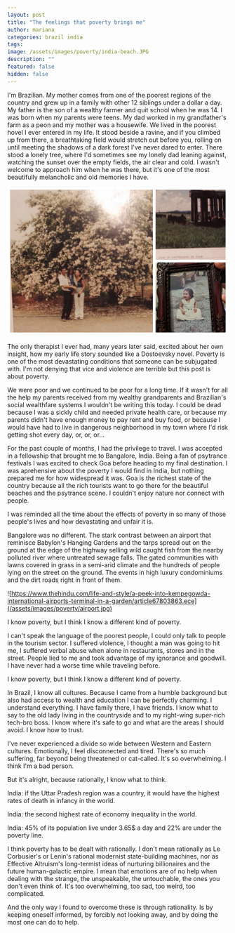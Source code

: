 ```yaml
---
layout: post
title: "The feelings that poverty brings me"
author: mariana
categories: brazil india
tags: 
image: /assets/images/poverty/india-beach.JPG
description: ""
featured: false
hidden: false
---
```


I'm Brazilian. My mother comes from one of the poorest regions of the country and grew up in a family with other 12 siblings under a dollar a day. My father is the son of a wealthy farmer and quit school when he was 14. I was born when my parents were teens. My dad worked in my grandfather's farm as a peon and my mother was a housewife. We lived in the poorest hovel I ever entered in my life. It stood beside a ravine, and if you climbed up from there, a breathtaking field would stretch out before you, rolling on until meeting the shadows of a dark forest I've never dared to enter. There stood a lonely tree, where I'd sometimes see my lonely dad leaning against, watching the sunset over the empty fields, the air clear and cold. I wasn't welcome to approach him when he was there, but it's one of the most beautifully melancholic and old memories I have.

![My Image](/assets/images/poverty/fazenda.JPG)

The only therapist I ever had, many years later said, excited about her own insight, how my early life story sounded like a Dostoevsky novel. Poverty is one of the most devastating conditions that someone can be subjugated with. I'm not denying that vice and violence are terrible but this post is about poverty.

We were poor and we continued to be poor for a long time. If it wasn't for all the help my parents received from my wealthy grandparents and Brazilian's social wealthfare systems I wouldn't be writing this today. I could be dead because I was a sickly child and needed private health care, or because my parents didn't have enough money to pay rent and buy food, or because I would have had to live in dangerous neighborhood in my town where I'd risk getting shot every day, or, or, or...

For the past couple of months, I had the privilege to travel. I was accepted in a fellowship that brought me to Bangalore, India. Being a fan of psytrance festivals I was excited to check Goa before heading to my final destination. I was aprehensive about the poverty I would find in India, but nothing prepared me for how widespread it was. Goa is the richest state of the country because all the rich tourists want to go there for the beautiful beaches and the psytrance scene. I couldn't enjoy nature nor connect with people.

I was reminded all the time about the effects of poverty in so many of those people's lives and how devastating and unfair it is.

Bangalore was no different. The stark contrast between an airport that reminisce Babylon's Hanging Gardens and the tarps spread out on the ground at the edge of the highway selling wild caught fish from the nearby polluted river where untreated sewage falls. The gated communities with lawns covered in grass in a semi-arid climate and the hundreds of people lying on the street on the ground. The events in high luxury condominiums and the dirt roads right in front of them.

![https://www.thehindu.com/life-and-style/a-peek-into-kempegowda-international-airports-terminal-in-a-garden/article67803863.ece](/assets/images/poverty/airport.jpg)

I know poverty, but I think I know a different kind of poverty.

I can't speak the language of the poorest people, I could only talk to people in the tourism sector. I suffered violence, I thought a man was going to hit me, I suffered verbal abuse when alone in restaurants, stores and in the street. People lied to me and took advantage of my ignorance and goodwill. I have never had a worse time while traveling before.

I know poverty, but I think I know a different kind of poverty.

In Brazil, I know all cultures. Because I came from a humble background but also had access to wealth and education I can be perfectly charming. I understand everything. I have family there, I have friends. I know what to say to the old lady living in the countryside and to my right-wing super-rich tech-bro boss. I know where it's safe to go and what are the areas I should avoid. I know how to trust.

I've never experienced a divide so wide between Western and Eastern cultures. Emotionally, I feel disconnected and tired. There's so much suffering, far beyond being threatened or cat-called. It's so overwhelming. I think I'm a bad person.

But it's alright, because rationally, I know what to think.

India: if the Uttar Pradesh region was a country, it would have the highest rates of death in infancy in the world.

India: the second highest rate of economy inequality in the world.

India: 45% of its population live under 3.65$ a day and 22% are under the poverty line.

I think poverty has to be dealt with rationally. I don't mean rationally as Le Corbusier's or Lenin's rational modernist state-building machines, nor as Effective Altruism's long-termist ideas of nurturing billionaires and the future human-galactic empire. I mean that emotions are of no help when dealing with the strange, the unspeakable, the untouchable, the ones you don't even think of. It's too overwhelming, too sad, too weird, too complicated.

And the only way I found to overcome these is through rationality. Is by keeping oneself informed, by forcibly not looking away, and by doing the most one can do to help.

